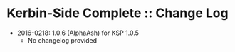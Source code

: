 # Kerbin-Side Complete :: Change Log

* 2016-0218: 1.0.6 (AlphaAsh) for KSP 1.0.5
	+ No changelog provided
